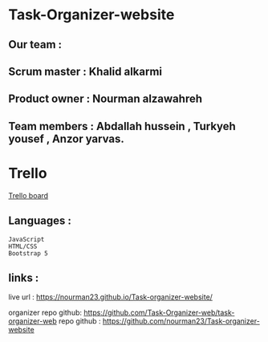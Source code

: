 # Task-Organizer-website

## Our team :

## Scrum master : Khalid alkarmi

## Product owner : Nourman alzawahreh

## Team members : Abdallah hussein , Turkyeh yousef , Anzor yarvas.

# Trello

[Trello board](https://trello.com/b/p96CV7SC/task-organizer-website)

## Languages :

    JavaScript
    HTML/CSS
    Bootstrap 5

## links :

live url : https://nourman23.github.io/Task-organizer-website/

organizer repo github: https://github.com/Task-Organizer-web/task-organizer-web
repo github : https://github.com/nourman23/Task-organizer-website
